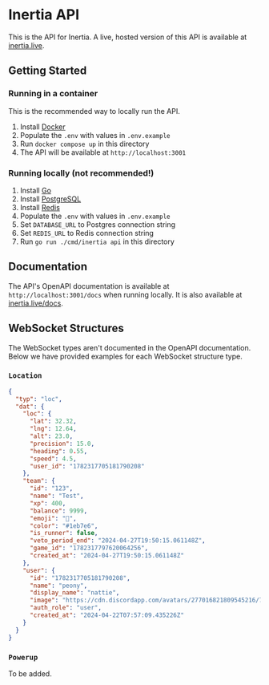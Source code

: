 # Inertia API

This is the API for Inertia.
A live, hosted version of this API is available at [inertia.live](https://inertia.live).

## Getting Started

### Running in a container

This is the recommended way to locally run the API.

1. Install [Docker](https://docs.docker.com/get-docker/)
2. Populate the `.env` with values in `.env.example`
3. Run `docker compose up` in this directory
4. The API will be available at `http://localhost:3001`

### Running locally (not recommended!)

1. Install [Go](https://golang.org/doc/install)
2. Install [PostgreSQL](https://www.postgresql.org/download/)
3. Install [Redis](https://redis.io/download)
4. Populate the `.env` with values in `.env.example`
5. Set `DATABASE_URL` to Postgres connection string
6. Set `REDIS_URL` to Redis connection string
7. Run `go run ./cmd/inertia api` in this directory

## Documentation

The API's OpenAPI documentation is available at `http://localhost:3001/docs` when running locally. It is also available at [inertia.live/docs](https://inertia.live/docs).

## WebSocket Structures

The WebSocket types aren't documented in the OpenAPI documentation.
Below we have provided examples for each WebSocket structure type.

### `Location`

```json
{
  "typ": "loc",
  "dat": {
    "loc": {
      "lat": 32.32,
      "lng": 12.64,
      "alt": 23.0,
      "precision": 15.0,
      "heading": 0.55,
      "speed": 4.5,
      "user_id": "1782317705181790208"
    },
    "team": {
      "id": "123",
      "name": "Test",
      "xp": 400,
      "balance": 9999,
      "emoji": "🐳",
      "color": "#1eb7e6",
      "is_runner": false,
      "veto_period_end": "2024-04-27T19:50:15.061148Z",
      "game_id": "1782317797620064256",
      "created_at": "2024-04-27T19:50:15.061148Z"
    },
    "user": {
      "id": "1782317705181790208",
      "name": "peony",
      "display_name": "nattie",
      "image": "https://cdn.discordapp.com/avatars/277016821809545216/79b127d7930806c350f634666883af9f.png",
      "auth_role": "user",
      "created_at": "2024-04-22T07:57:09.435226Z"
    }
  }
}
```

### `Powerup`

To be added.
